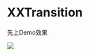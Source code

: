# XXTransition
先上Demo效果<br>

![](http://upload-images.jianshu.io/upload_images/680225-8e2349549a6f5dde.gif?imageMogr2/auto-orient/strip)



 
